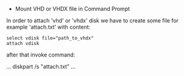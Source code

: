 * Mount VHD or VHDX file in Command Prompt

In order to attach 'vhd' or 'vhdx' disk we have to create some file for example 'attach.txt' with content:

```
select vdisk file="path_to_vhdx"
attach vdisk
```

after that invoke command:

...
diskpart /s "attach.txt"
...
